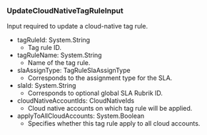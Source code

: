 ### UpdateCloudNativeTagRuleInput
Input required to update a cloud-native tag rule.

- tagRuleId: System.String
  - Tag rule ID.
- tagRuleName: System.String
  - Name of the tag rule.
- slaAssignType: TagRuleSlaAssignType
  - Corresponds to the assignment type for the SLA.
- slaId: System.String
  - Corresponds to optional global SLA Rubrik ID.
- cloudNativeAccountIds: CloudNativeIds
  - Cloud native accounts on which tag rule will be applied.
- applyToAllCloudAccounts: System.Boolean
  - Specifies whether this tag rule apply to all cloud accounts.
